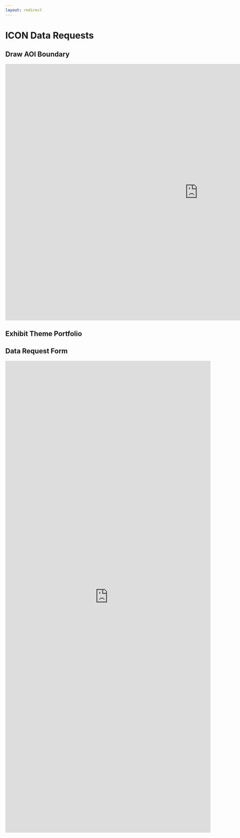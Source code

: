 ```yaml
---
layout: redirect
---
```

# ICON Data Requests

## Draw AOI Boundary
<iframe width="1200" height="800" frameborder="0" scrolling="no" marginheight="0" marginwidth="0"
src="https://iconengineering.maps.arcgis.com/apps/View/index.html?appid=ed68c8b166cd48bfb37165a3101c2d69"></iframe>

## Exhibit Theme Portfolio

## Data Request Form
<iframe src="https://docs.google.com/forms/d/e/1FAIpQLSfLd7RU_DcbJKpdZTfzbGv_vzp4auiG-xGxxo_DsjaX87z0NQ/viewform?embedded=true" width="640" height="1472" frameborder="0" marginheight="0" marginwidth="0">Loading…</iframe>
